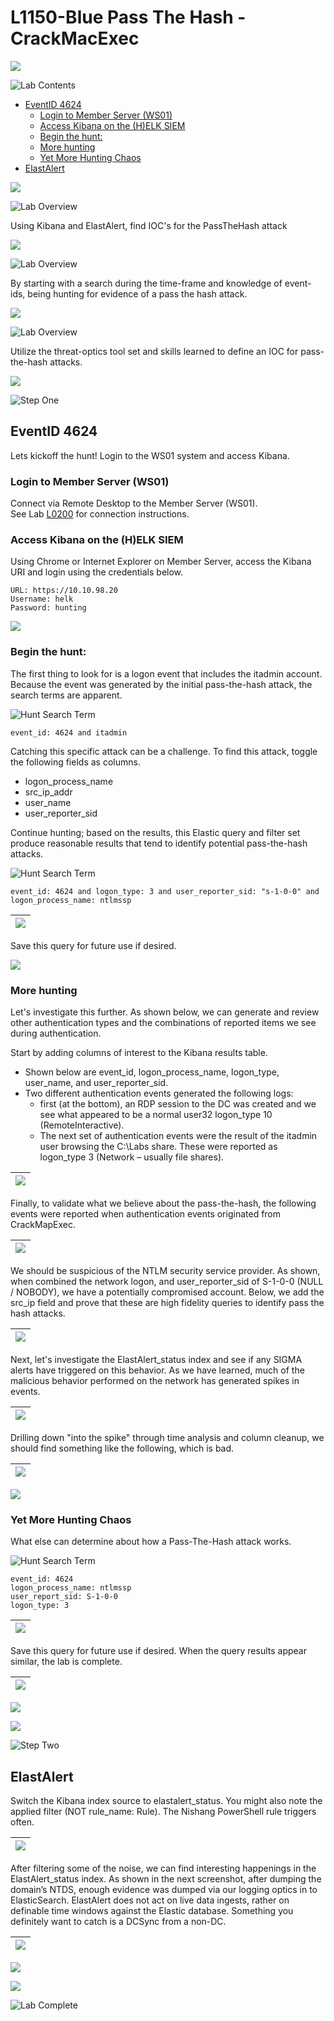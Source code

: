 # L1150-Blue Pass The Hash - CrackMacExec
![](images/logo.png)

![Lab Contents][LabContents]
<!-- Start Document Outline -->

* [EventID 4624](#eventid-4624)
	* [Login to Member Server (WS01)](#login-to-member-server-ws01)
	* [Access Kibana on the (H)ELK SIEM](#access-kibana-on-the-helk-siem)
	* [Begin the hunt:](#begin-the-hunt)
	* [More hunting](#more-hunting)
	* [Yet More Hunting Chaos](#yet-more-hunting-chaos)
* [ElastAlert](#elastalert)

<!-- End Document Outline -->
![][Div1]

![Lab Overview][LabOverview]

Using Kibana and ElastAlert, find IOC's for the PassTheHash attack


![][Div2]

![Lab Overview][LabObjectives]

By starting with a search during the time-frame and knowledge of event-ids, being hunting for evidence of a pass the hash attack.

![][Div2]

![Lab Overview][LabMethodology]

Utilize the threat-optics tool set and skills learned to define an IOC for pass-the-hash attacks.

![][Div1]

![Step One][HuntStepOne]
## EventID 4624
Lets kickoff the hunt!  Login to the WS01 system and access Kibana.

### Login to Member Server (WS01)
Connect via Remote Desktop to the Member Server (WS01).  
See Lab [L0200][L0200] for connection instructions.

### Access Kibana on the (H)ELK SIEM
Using Chrome or Internet Explorer on Member Server, access the Kibana URI and login using the credentials below.
```plaintext
URL: https://10.10.98.20
Username: helk
Password: hunting
```

![][Div2]

### Begin the hunt:
The first thing to look for is a logon event that includes the itadmin account.
Because the event was generated by the initial pass-the-hash attack, the search terms are apparent. 

![Hunt Search Term][HuntSearchTerm]

```plaintext
event_id: 4624 and itadmin
```
Catching this specific attack can be a challenge. To find this attack, toggle the following fields as columns. 

* logon_process_name
* src_ip_addr
* user_name
* user_reporter_sid 

Continue hunting; based on the results, this Elastic query and filter set produce reasonable results that tend to identify potential pass-the-hash attacks. 

![Hunt Search Term][HuntSearchTerm]

```plaintext
event_id: 4624 and logon_type: 3 and user_reporter_sid: "s-1-0-0" and logon_process_name: ntlmssp
```

| ![](images/L115050b-6.png)|
|----------|

Save this query for future use if desired.


![][Div2]
### More hunting

Let's investigate this further. As shown below, we can generate and review other authentication types and the combinations of reported items we see during authentication.

Start by adding columns of interest to the Kibana results table. 
* Shown below are event_id, logon_process_name, logon_type, user_name, and user_reporter_sid. 
* Two different authentication events generated the following logs: 
  * first (at the bottom), an RDP session to the DC was created and we see what appeared to be a normal user32 logon_type 10 (RemoteInteractive). 
  * The next set of authentication events were the result of the itadmin user browsing the C:\Labs share. These were reported as logon_type 3 (Network – usually file shares).

| ![](images/L1150b-6.png) |
|----------|

Finally, to validate what we believe about the pass-the-hash, the following events were reported when authentication events originated from CrackMapExec. 

| ![](images/L1150b-7.png) |
|----------|

We should be suspicious of the NTLM security service provider. As shown, when combined the network logon, and user_reporter_sid of S-1-0-0 (NULL / NOBODY), we have a potentially compromised account. Below, we add the src_ip field and prove that these are high fidelity queries to identify pass the hash attacks. 

| ![](images/L1550b-8.png) |
|----------|

Next, let's investigate the ElastAlert_status index and see if any SIGMA alerts have triggered on this behavior. As we have learned, much of the malicious behavior performed on the network has generated spikes in events.

| ![](images/L1150b-9.png) |
|----------|

Drilling down "into the spike" through time analysis and column cleanup, we should find something like the following, which is bad. 

| ![](images/1150b-10.png) |
|----------|

![][Div2]
### Yet More Hunting Chaos
What else can determine about how a Pass-The-Hash attack works.

![Hunt Search Term][HuntSearchTerm]

```plaintext
event_id: 4624
logon_process_name: ntlmssp
user_report_sid: S-1-0-0
logon_type: 3
```
| ![](images/L1150b-1.png) |
|----------|

Save this query for future use if desired. When the query results appear similar, the lab is complete. 

| ![](images/L1150b-2.png) |
|----------|


![][NextStep]

![][Div1]

![Step Two][HuntStepTwo]
## ElastAlert 
Switch the Kibana index source to elastalert_status. You might also note the applied filter (NOT rule_name: Rule). The Nishang PowerShell rule triggers often. 

| ![](images/L1150b-3.png) |
|----------|

After filtering some of the noise, we can find interesting happenings in the ElastAlert_status index. As shown in the next screenshot, after dumping the domain’s NTDS, enough evidence was dumped via our logging optics in to ElasticSearch. ElastAlert does not act on live data ingests, rather on definable time windows against the Elastic database. Something you definitely want to catch is a DCSync from a non-DC.

| ![](images/1150b-12.png) |
|----------|

![][NextStep]

![][Div1]




![Lab Complete][LabComplete]


  [LabContents]:https://img.shields.io/badge/Lab-Contents-purple.svg?style=for-the-badge
  [LabAddendum]:https://img.shields.io/badge/Lab-Addendum-magenta.svg?style=for-the-badge
  [LabOverview]:https://img.shields.io/badge/Lab-Overview-darkblue.svg?style=for-the-badge
  [LabObjectives]:https://img.shields.io/badge/Lab-Objectives-darkblue.svg?style=for-the-badge
  [LabMethodology]:https://img.shields.io/badge/Lab-Methodology-darkblue.svg?style=for-the-badge
  [LabComplete]:https://img.shields.io/badge/Lab-Complete-red.svg?style=for-the-badge
  [NextStep]:https://img.shields.io/badge/Step%20Complete-Onward!-darkgreen.svg?style=flat-sware
  [PowershellInput]:https://img.shields.io/badge/Powershell-Input-green.svg?style=flat-sware
  [BashInput]:https://img.shields.io/badge/Bash-Input-green.svg?style=flat-sware
  [BashOutput]:https://img.shields.io/badge/Bash-Output-orange.svg?style=flat-sware
  [STInput]:https://img.shields.io/badge/SilentTrinity-Input-green.svg?style=flat-sware
  [STOutput]:https://img.shields.io/badge/SilentTrinity-Output-orange.svg?style=flat-sware
  [HuntIndex]:https://img.shields.io/badge/Hunt-Index%20Term-darkgreen.svg?style=flat-sware
  [HuntSearchTerm]:https://img.shields.io/badge/Hunt-Search%20Term-blue.svg?style=flat-sware
  [PowershellOutput]:https://img.shields.io/badge/Powershell-Output-orange.svg?style=flat-sware
  [GuiNav]:https://img.shields.io/badge/GUI-Navigation-orange.svg?style=flat-sware
  [StepOne]:https://img.shields.io/badge/Step-One-blue.svg?style=for-the-badge
  [StepTwo]:https://img.shields.io/badge/Step-Two-blue.svg?style=for-the-badge
  [StepThree]:https://img.shields.io/badge/Step-Three-blue.svg?style=for-the-badge
  [StepFour]:https://img.shields.io/badge/Step-Four-blue.svg?style=for-the-badge
  [StepFive]:https://img.shields.io/badge/Step-Five-blue.svg?style=for-the-badge
  [StepSix]:https://img.shields.io/badge/Step-Six-blue.svg?style=for-the-badge
  [AttackStepOne]:https://img.shields.io/badge/Attack-Step%20One-red.svg?style=for-the-badge 
  [AttackStepTwo]:https://img.shields.io/badge/Attack-Step%20Two-red.svg?style=for-the-badge
  [AttackStepThree]:https://img.shields.io/badge/Attack-Step%20Three-red.svg?style=for-the-badge 
  [AttackStepFour]:https://img.shields.io/badge/Attack-Step%20Four-red.svg?style=for-the-badge
  [AttackStepFive]:https://img.shields.io/badge/Attack-Step%20Five-red.svg?style=for-the-badge
  [AttackStepSix]:https://img.shields.io/badge/Attack-Step%20Six-red.svg?style=for-the-badge
  [HuntStepOne]:https://img.shields.io/badge/Hunt-Step%20One-blue.svg?style=for-the-badge
  [HuntStepTwo]:https://img.shields.io/badge/Hunt-Step%20Two-blue.svg?style=for-the-badge
  [HuntStepThree]:https://img.shields.io/badge/Hunt-Step%20Three-blue.svg?style=for-the-badge
  [HuntStepFour]:https://img.shields.io/badge/Hunt-Step%20Four-blue.svg?style=for-the-badge
  [APTStepOne]:https://img.shields.io/badge/APT-Step%20One-purple.svg?style=for-the-badge
  [PurpleTeam]:https://img.shields.io/badge/Team-Purple-purple.svg?style=for-the-badge
  [Div2]:../../docs/images/divider%202.png
  [Div1]:../../docs/images/divider%201.png
  [L0200]: ../L0200/
  [L0250]: ../L0250/
  [L0310]: ../L0310/
  [L0311]: ../L0311/
  [L0320]: ../L0320/
  [L0330]: ../L0330/
  [L0340]: ../L0340/
  [L0350]: ../L0350/
  [L1120]: ../L1120/
  [L1130]: ../L1130/
  [L1140]: ../L1140/